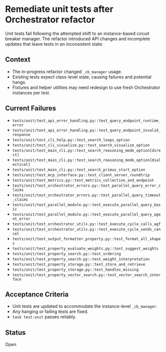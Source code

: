 # Remediate unit tests after Orchestrator refactor

Unit tests fail following the attempted shift to an instance-based circuit
breaker manager. The refactor introduced API changes and incomplete updates that
leave tests in an inconsistent state.

## Context
- The in-progress refactor changed `_cb_manager` usage.
- Existing tests expect class-level state, causing failures and potential hangs.
- Fixtures and helper utilities may need redesign to use fresh Orchestrator
 instances per test.

## Current Failures
- `tests/unit/test_api_error_handling.py::test_query_endpoint_runtime_error`
- `tests/unit/test_api_error_handling.py::test_query_endpoint_invalid_response`
- `tests/unit/test_cli_help.py::test_search_loops_option`
- `tests/unit/test_cli_visualize.py::test_search_visualize_option`
- `tests/unit/test_main_cli.py::test_search_reasoning_mode_option[direct]`
- `tests/unit/test_main_cli.py::test_search_reasoning_mode_option[dialectical]`
- `tests/unit/test_main_cli.py::test_search_primus_start_option`
- `tests/unit/test_mcp_interface.py::test_client_server_roundtrip`
- `tests/unit/test_metrics.py::test_metrics_collection_and_endpoint`
- `tests/unit/test_orchestrator_errors.py::test_parallel_query_error_claims`
- `tests/unit/test_orchestrator_errors.py::test_parallel_query_timeout_claims`
- `tests/unit/test_parallel_module.py::test_execute_parallel_query_basic`
- `tests/unit/test_parallel_module.py::test_execute_parallel_query_agent_error`
- `tests/unit/test_orchestrator_utils.py::test_execute_cycle_calls_agf`
- `tests/unit/test_orchestrator_utils.py::test_execute_cycle_sends_cancel`
- `tests/unit/test_output_formatter_property.py::test_format_all_shapes`
- `tests/unit/test_property_evaluate_weights.py::test_suggest_weights`
- `tests/unit/test_property_search.py::test_ordering`
- `tests/unit/test_property_search.py::test_weight_interpretation`
- `tests/unit/test_property_storage.py::test_store_and_retrieve`
- `tests/unit/test_property_storage.py::test_handles_missing`
- `tests/unit/test_property_vector_search.py::test_vector_search_interface`

## Acceptance Criteria
- Unit tests are updated to accommodate the instance-level `_cb_manager`.
- Any hanging or failing tests are fixed.
- `task test:unit` passes reliably.

## Status
Open

